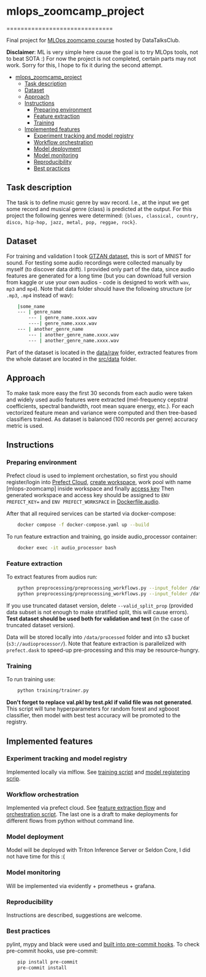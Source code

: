 # mlops_zoomcamp_project
==============================

Final project for [MLOps zoomcamp course](https://github.com/DataTalksClub/mlops-zoomcamp) hosted by DataTalksClub.

**Disclaimer**: ML is very simple here cause the goal is to try MLOps tools, not to beat SOTA :) For now the project is not completed, certain parts may not work. Sorry for this, I hope to fix it during the second attempt.

<!-- TOC -->

- [mlops\_zoomcamp\_project](#mlops_zoomcamp_project)
  - [Task description](#task-description)
  - [Dataset](#dataset)
  - [Approach](#approach)
  - [Instructions](#instructions)
    - [Preparing environment](#preparing-environment)
    - [Feature extraction](#feature-extraction)
    - [Training](#training)
  - [Implemented features](#implemented-features)
    - [Experiment tracking and model registry](#experiment-tracking-and-model-registry)
    - [Workflow orchestration](#workflow-orchestration)
    - [Model deployment](#model-deployment)
    - [Model monitoring](#model-monitoring)
    - [Reproducibility](#reproducibility)
    - [Best practices](#best-practices)

<!-- /TOC -->

## Task description

The task is to define music genre by wav record. I.e., at the input we get some record and musical genre (class) is predicted at the output. For this project the following genres were determined: `{blues, classical, country, disco, hip-hop, jazz, metal, pop, reggae, rock}`.

## Dataset

For training and validation I took [GTZAN dataset](https://www.kaggle.com/datasets/andradaolteanu/gtzan-dataset-music-genre-classification), this is sort of MNIST for sound. For testing some audio recordings were collected manually by myself (to discover data drift). I provided only part of the data, since audio features are generated for a long time (but you can download full version from kaggle or use your own audios - code is designed to work with `wav`, `mp3` and `mp4`). Note that data folder should have the following structure (or `.mp3`, `.mp4` instead of wav):

```bash
    |some_name
    --- | genre_name
        --- | genre_name.xxxx.wav
        ----| genre_name.xxxx.wav
    --- | another_genre_name
        --- | another_genre_name.xxxx.wav
        --- | another_genre_name.xxxx.wav
```

Part of the dataset is located in the [data/raw](data/raw) folder, extracted features from the whole dataset are located in the [src/data](src/data) folder.

## Approach

To make task more easy the first 30 seconds from each audio were taken and widely used audio features were extracted (mel-frequency cepstral coefficients, spectral bandwidth, root mean square energy, etc.). For each vectorized feature mean and variance were computed and then tree-based classifiers trained. As dataset is balanced (100 records per genre) accuracy metric is used. 

## Instructions

### Preparing environment

Prefect cloud is used to implement orchestation, so first you should register/login into [Prefect Cloud](https://app.prefect.cloud), [create workspace](https://app.prefect.cloud/workspaces/create), work pool with name [mlops-zoomcamp] inside workspace and finally [access key](https://app.prefect.cloud/my/api-keys) Then generated workspace and access key should be assigned to `ENV PREFECT_KEY=` and `ENV PREFECT_WORKSPACE` in [Dockerfile.audio](Dockerfile.audio).

After that all required services can be started via docker-compose:

```bash
    docker compose -f docker-compose.yaml up --build
```

To run feature extraction and training, go inside audio_processor container:

```bash
    docker exec -it audio_processor bash
```

### Feature extraction

To extract features from audios run:

```bash
    python preprocessing/preprocessing_workflows.py --input_folder /data/raw/train_valid --output_folder /data/processed --mode train --val_split_prop 0.1
    python preprocessing/preprocessing_workflows.py --input_folder /data/raw/test --output_folder /data/processed --mode test
```

If you use truncated dataset version, delete `--valid_split_prop` (provided data subset is not enough to make stratified split, this will cause errors). **Test dataset should be used both for validation and test** (in the case of truncated dataset version).

Data will be stored locally into `/data/processed` folder and into s3 bucket (`s3://audioprocessor/`). Note that feature extraction is parallelized with `prefect.dask` to speed-up pre-processing and this may be resource-hungry.

### Training

To run training use:

```bash
    python training/trainer.py
```

**Don't forget to replace val.pkl by test.pkl if valid file was not generated**. This script will tune hyperparameters for random forest and xgboost classifier, then model with best test accuracy will be promoted to the registry.


## Implemented features

### Experiment tracking and model registry

Implemented locally via mlflow. See [training script](src/training/trainer.py) and [model registering scrip](src/training/register.py). 

### Workflow orchestration

Implemented via prefect cloud. See [feature extraction flow](src/preprocessing/preprocessing_workflows.py) and [orchestration script](src/workflows/orchestration.py). The last one is a draft to make deployments for different flows from python without command line.

### Model deployment

Model will be deployed with Triton Inference Server or Seldon Core, I did not have time for this :(

### Model monitoring

Will be implemented via evidently + prometheus + grafana.

### Reproducibility

Instructions are described, suggestions are welcome.

### Best practices

pylint, mypy and black were used and [built into pre-commit hooks](.pre-commit-config.yaml). To check pre-commit hooks, use pre-commit:

```bash
    pip install pre-commit
    pre-commit install
```
